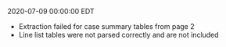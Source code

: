 2020-07-09 00:00:00 EDT


- Extraction failed for case summary tables from page 2
- Line list tables were not parsed correctly and are not included
